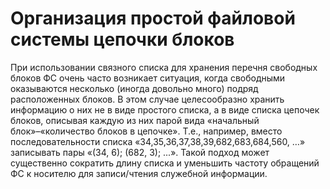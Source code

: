 # Организация простой файловой системы цепочки блоков
При использовании связного списка для хранения перечня
свободных блоков ФС очень часто возникает ситуация, когда
свободными оказываются несколько (иногда довольно много)
подряд расположенных блоков. В этом случае целесообразно
хранить информацию о них не в виде простого списка, а в виде
списка цепочек блоков, описывая каждую из них парой вида
«начальный блок»–«количество блоков в цепочке». Т.е.,
например, вместо последовательности списка
«34,35,36,37,38,39,682,683,684,560, …» записывать пары «(34, 6);
(682, 3); ...».
Такой подход может существенно сократить длину списка и
уменьшить частоту обращений ФС к носителю для записи/чтения
служебной информации.
